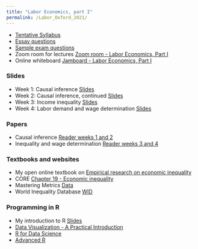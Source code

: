 ```yaml
---
title: "Labor Economics, part I"
permalink: /Labor_Oxford_2021/
---
```



* [Tentative Syllabus](/home/files/teaching/Labor_Oxford_2021/Syllabus_Labor_Oxford_2021.pdf)
* [Essay questions](/home/files/teaching/Labor_Oxford_2021/Essay-questions-Labor-Kasy.pdf)
* [Sample exam questions](/home/files/teaching/Labor_Oxford_2021/Labor_sample_exam_Kasy.pdf)  
* Zoom room for lectures [Zoom room - Labor Economics, Part I](https://zoom.us/j/99178199330?pwd=RVNUaE1VU3JhYlJJV2ZxNy8yMWx3Zz09)
* Online whiteboard [Jamboard - Labor Economics, Part I](https://jamboard.google.com/d/1UMb6F496MdUjFVtvh7Mq7PsId11ijdLVCNaLEBdZHzo/edit?usp=sharing)

### Slides
* Week 1: Causal inference
[Slides](/home/files/teaching/Labor_Oxford_2021/1-Causality-IV.pdf)
* Week 2: Causal inference, continued
[Slides](/home/files/teaching/Labor_Oxford_2021/2-Causality-CI-DID-RD.pdf)
* Week 3: Income inequality
[Slides](/home/files/teaching/Labor_Oxford_2021/3-Inequality-Descriptive.pdf)
* Week 4: Labor demand and wage determination
[Slides](/home/files/teaching/Labor_Oxford_2021/4-Labor-Demand.pdf)

### Papers

* Causal inference [Reader weeks 1 and 2](/home/files/teaching/MicroeconometricMethods/2140appliedreaderspring2018.zip)
* Inequality and wage determination [Reader weeks 3 and 4](/home/files/teaching/Labor_Oxford_2021/labor_reader_2021.zip)

### Textbooks and websites
* My open online textbook on [Empirical research on economic inequality](http://inequalityresearch.net/)
* CORE [Chapter 19 - Economic inequality](https://www.core-econ.org/the-economy/book/text/19.html)
* Mastering Metrics [Data](http://www.masteringmetrics.com/resources/)
* World Inequality Database [WID](https://wid.world/)

### Programming in R
* My introduction to R
[Slides](/home/files/teaching/TopicsEconometrics2019/IntroductiontoR-Slides.pdf)
* [Data Visualization - A Practical Introduction](http://socviz.co/)
* [R for Data Science](https://r4ds.had.co.nz/)
* [Advanced R](https://adv-r.hadley.nz/)
